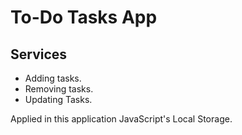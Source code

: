 # To-Do Tasks App

## Services
- Adding tasks. 
- Removing tasks.
- Updating Tasks. 


Applied in this application JavaScript's Local Storage. 
